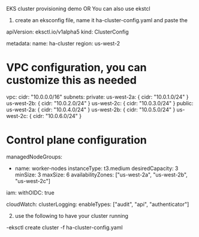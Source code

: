 EKS cluster provisioning demo
 OR 
 You can also use ekstcl 

1. create an eksconfig file, name it ha-cluster-config.yaml and paste the 


 apiVersion: eksctl.io/v1alpha5
kind: ClusterConfig

metadata:
  name: ha-cluster
  region: us-west-2

# VPC configuration, you can customize this as needed
vpc:
  cidr: "10.0.0.0/16"
  subnets:
    private:
      us-west-2a: { cidr: "10.0.1.0/24" }
      us-west-2b: { cidr: "10.0.2.0/24" }
      us-west-2c: { cidr: "10.0.3.0/24" }
    public:
      us-west-2a: { cidr: "10.0.4.0/24" }
      us-west-2b: { cidr: "10.0.5.0/24" }
      us-west-2c: { cidr: "10.0.6.0/24" }

# Control plane configuration
managedNodeGroups:
  - name: worker-nodes
    instanceType: t3.medium
    desiredCapacity: 3
    minSize: 3
    maxSize: 6
    availabilityZones: ["us-west-2a", "us-west-2b", "us-west-2c"]

iam:
  withOIDC: true

cloudWatch:
  clusterLogging:
    enableTypes: ["audit", "api", "authenticator"]

2. use the following to have your cluster running 

-eksctl create cluster -f ha-cluster-config.yaml